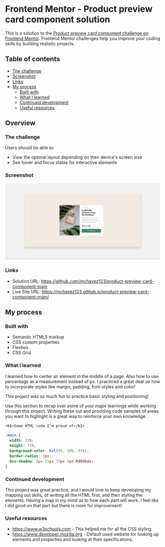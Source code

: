 # Frontend Mentor - Product preview card component solution

This is a solution to the [Product preview card component challenge on Frontend Mentor](https://www.frontendmentor.io/challenges/product-preview-card-component-GO7UmttRfa). Frontend Mentor challenges help you improve your coding skills by building realistic projects. 

## Table of contents

  - [The challenge](#the-challenge)
  - [Screenshot](#screenshot)
  - [Links](#links)
- [My process](#my-process)
  - [Built with](#built-with)
  - [What I learned](#what-i-learned)
  - [Continued development](#continued-development)
  - [Useful resources](#useful-resources)

## Overview

### The challenge

Users should be able to:

- View the optimal layout depending on their device's screen size
- See hover and focus states for interactive elements

### Screenshot

![](./images/screenshot.jpg)


### Links

- Solution URL: https://github.com/mchavez123/product-preview-card-component-main
- Live Site URL: https://mchavez123.github.io/product-preview-card-component-main/

## My process

### Built with

- Semantic HTML5 markup
- CSS custom properties
- Flexbox
- CSS Grid

### What I learned

I learned how to center an element in the middle of a page. Also how to use percentage as a measurement instead of px. I practiced a great deal on how to incorporate styles like margin, padding, font-styles and color!

This project was so much fun to practice basic styling and positioning!

Use this section to recap over some of your major learnings while working through this project. Writing these out and providing code samples of areas you want to highlight is a great way to reinforce your own knowledge.

```html
<h1>Some HTML code I'm proud of</h1>
```
```css
.main {
  width: 75%;
  height: 75%;
  background-color: hsl(30, 38%, 92%);
  border-radius: 2px;
  box-shadow: 3px 15px 15px 6px #d9dbda;
}
```

### Continued development

This project was great practice, and I would love to keep developing my mapping out skills, of writing all the HTML first, and then styling the elements. Having a map in my mind as to how each part will work. I feel like I did good on that part but there is room for improvement!


### Useful resources

- https://www.w3schools.com - This helped me for all the CSS styling.
- https://www.developer.mozilla.org - Default used website for looking up elements and properties and looking at their specifications.


